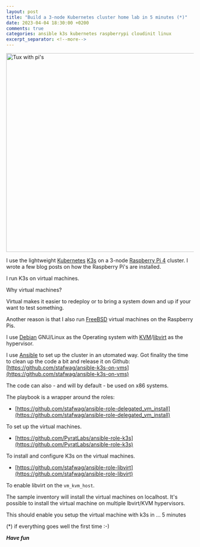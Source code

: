 ```yaml
---
layout: post
title: "Build a 3-node Kubernetes cluster home lab in 5 minutes (*)"
date: 2023-04-04 18:30:00 +0200
comments: true
categories: ansible k3s kubernetes raspberrypi cloudinit linux  
excerpt_separator: <!--more-->
---
```


<a href="{{ '/images/ansible-k3s-on-vms/tux-with-pis_s.jpg' | remove_first:'/' | absolute_url }}"><img src="{{ '/images/ansible-k3s-on-vms/tux-with-pis_s.jpg'' | remove_first:'/' | absolute_url }}" class="left" width="680" height="534" alt="Tux with pi's" /> </a>

I use the lightweight [Kubernetes](https://kubernetes.io/) [K3s](https://k3s.io/) on a 3-node [Raspberry Pi 4](https://www.raspberrypi.com/products/raspberry-pi-4-model-b/) cluster. I wrote a few blog posts on how the Raspberry Pi's are installed.

I run K3s on virtual machines.

Why virtual machines?

Virtual makes it easier to redeploy or to bring a system down and up if your want to test something.

Another reason is that I also run [FreeBSD](https://www.freebsd.org/) virtual machines on the Raspberry Pis.

I use [Debian](https://www.debian.org/) GNU/Linux as the Operating system with [KVM](https://www.linux-kvm.org/)/[libvirt](https://libvirt.org/) as
the hypervisor.

I use [Ansible](https://www.ansible.com/) to set up the cluster in an utomated way.
Got finality the time to clean up the code a bit and release it on Github: 
[https://github.com/stafwag/ansible-k3s-on-vms](https://github.com/stafwag/ansible-k3s-on-vms)

<!--more-->
The code can also - and will by default - be used on x86 systems.

The playbook is a wrapper around the roles:

* [https://github.com/stafwag/ansible-role-delegated_vm_install](https://github.com/stafwag/ansible-role-delegated_vm_install)

To set up the virtual machines.

* [https://github.com/PyratLabs/ansible-role-k3s](https://github.com/PyratLabs/ansible-role-k3s)

To install and configure K3s on the virtual machines.

* [https://github.com/stafwag/ansible-role-libvirt](https://github.com/stafwag/ansible-role-libvirt)

To enable libvirt on the ```vm_kvm_host```.

The sample inventory will install the virtual machines on localhost. It's possible to install the virtual machine on multiple lbvirt/KVM hypervisors.

This should enable you setup the virtual machine with k3s in ... 5 minutes

(*) if everything goes well the first time :-)

***Have fun***

